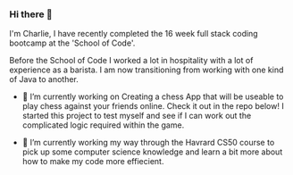 ### Hi there 👋

I'm Charlie, I have recently completed the 16 week full stack coding bootcamp at the 'School of Code'. 

Before the School of Code I worked a lot in hospitality with a lot of experience as a barista. I am now transitioning from working with one kind of Java to another.

- 🔭 I’m currently working on Creating a chess App that will be useable to play chess against your friends online. Check it out in the repo below! I started this project to test myself and see if I can work out the complicated logic required within the game.

- 🌱 I’m currently working my way through the Havrard CS50 course to pick up some computer science knowledge and learn a bit more about how to make my code more effiecient.

<!--
**Glitch-cypher/Glitch-cypher** is a ✨ _special_ ✨ repository because its `README.md` (this file) appears on your GitHub profile.

Here are some ideas to get you started:

- 🔭 I’m currently working on ...
- 🌱 I’m currently learning ...
- 👯 I’m looking to collaborate on ...
- 🤔 I’m looking for help with ...
- 💬 Ask me about ...
- 📫 How to reach me: ...
- 😄 Pronouns: ...
- ⚡ Fun fact: ...
-->
